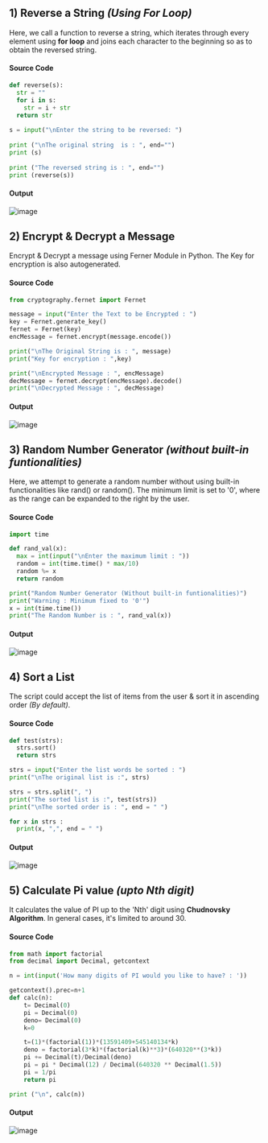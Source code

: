 ## **1) Reverse a String *(Using For Loop)***
Here, we call a function to reverse a string, which iterates through every element using **for loop** and joins each character to the beginning so as to obtain the reversed string.

#### **Source Code**
```py
def reverse(s):
  str = ""
  for i in s:
    str = i + str
  return str
  
s = input("\nEnter the string to be reversed: ")
  
print ("\nThe original string  is : ", end="")
print (s)
  
print ("The reversed string is : ", end="")
print (reverse(s))
```
#### **Output**
![image](https://user-images.githubusercontent.com/44474792/148847443-d9f7b4e4-0029-4e55-a812-cd2178334cea.png)


## **2) Encrypt & Decrypt a Message**
Encrypt & Decrypt a message using Ferner Module in Python. The Key for encryption is also autogenerated.

#### **Source Code**
```py
from cryptography.fernet import Fernet

message = input("Enter the Text to be Encrypted : ")
key = Fernet.generate_key()
fernet = Fernet(key)
encMessage = fernet.encrypt(message.encode())

print("\nThe Original String is : ", message)
print("Key for encryption : ",key)

print("\nEncrypted Message : ", encMessage)
decMessage = fernet.decrypt(encMessage).decode()
print("\nDecrypted Message : ", decMessage)
```

#### **Output**
![image](https://user-images.githubusercontent.com/44474792/149502483-38b06df9-64e4-4463-8c3c-66a7a961b277.png)


## **3) Random Number Generator *(without built-in funtionalities)***
Here, we attempt to generate a random number without using built-in functionalities like rand() or random(). The minimum limit is set to '0', where as the range can be expanded to the right by the user.

#### **Source Code**

```py
import time

def rand_val(x):
  max = int(input("\nEnter the maximum limit : "))
  random = int(time.time() * max/10)
  random %= x
  return random

print("Random Number Generator (Without built-in funtionalities)")
print("Warning : Minimum fixed to '0'")
x = int(time.time())
print("The Random Number is : ", rand_val(x))
```
#### **Output**
![image](https://user-images.githubusercontent.com/44474792/149502548-c8d3480c-3931-4a82-8a15-39cb306ab51e.png)


## **4) Sort a List**
The script could accept the list of items from the user & sort it in ascending order *(By default)*.

#### **Source Code**

```py
def test(strs):
  strs.sort()
  return strs

strs = input("Enter the list words be sorted : ")
print("\nThe original list is :", strs)

strs = strs.split(", ")
print("The sorted list is :", test(strs))
print("\nThe sorted order is : ", end = " ")

for x in strs :
  print(x, ",", end = " ")
```

#### **Output**
![image](https://user-images.githubusercontent.com/44474792/149502548-c8d3480c-3931-4a82-8a15-39cb306ab51e.png)


## **5) Calculate Pi value *(upto Nth digit)***
It calculates the value of PI up to the 'Nth' digit using **Chudnovsky Algorithm**. In general cases, it's limited to around 30.

#### **Source Code**

```py
from math import factorial
from decimal import Decimal, getcontext

n = int(input('How many digits of PI would you like to have? : '))

getcontext().prec=n+1
def calc(n):
    t= Decimal(0)
    pi = Decimal(0)
    deno= Decimal(0)
    k=0

    t=(1)*(factorial(1))*(13591409+545140134*k)
    deno = factorial(3*k)*(factorial(k)**3)*(640320**(3*k))
    pi += Decimal(t)/Decimal(deno)
    pi = pi * Decimal(12) / Decimal(640320 ** Decimal(1.5))
    pi = 1/pi
    return pi

print ("\n", calc(n))
```

#### **Output**
![image](https://user-images.githubusercontent.com/44474792/149658235-7eb7ddfe-aa1b-47e3-851b-a84aa6ec2c27.png)
